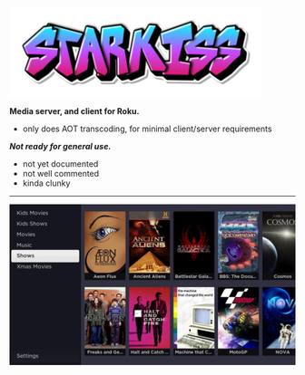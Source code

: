 ![logo](readme-images/logo.png)

**Media server, and client for Roku.**
- only does AOT transcoding, for minimal client/server requirements

***Not ready for general use.***
- not yet documented
- not well commented
- kinda clunky

---

![screenshot-roku](readme-images/screenshot-roku.jpg)
